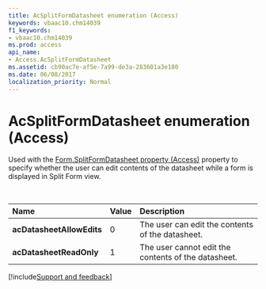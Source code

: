 ```yaml
---
title: AcSplitFormDatasheet enumeration (Access)
keywords: vbaac10.chm14039
f1_keywords:
- vbaac10.chm14039
ms.prod: access
api_name:
- Access.AcSplitFormDatasheet
ms.assetid: cb90ac7e-af5e-7a99-de3a-283601a3e180
ms.date: 06/08/2017
localization_priority: Normal
---
```



# AcSplitFormDatasheet enumeration (Access)

Used with the [Form.SplitFormDatasheet property (Access)](Access.Form.SplitFormDatasheet.md) property to specify whether the user can edit contents of the datasheet while a form is displayed in Split Form view.

<br/>

|Name|Value|Description|
|:-----|:-----|:-----|
|**acDatasheetAllowEdits**|0|The user can edit the contents of the datasheet.|
|**acDatasheetReadOnly**|1|The user cannot edit the contents of the datasheet.|

[!include[Support and feedback](~/includes/feedback-boilerplate.md)]